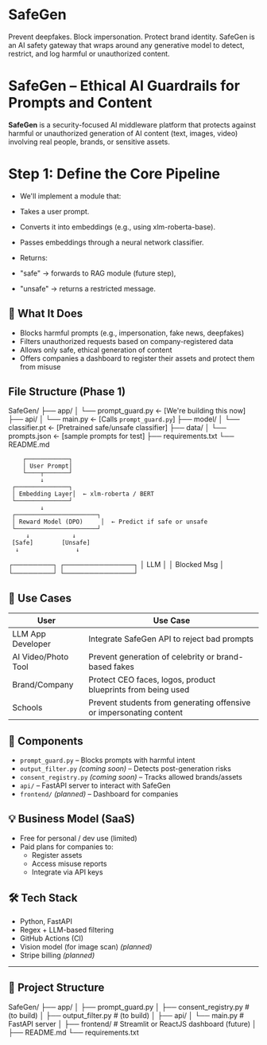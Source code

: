# SafeGen
Prevent deepfakes. Block impersonation. Protect brand identity. SafeGen is an AI safety gateway that wraps around any generative model to detect, restrict, and log harmful or unauthorized content.

# SafeGen – Ethical AI Guardrails for Prompts and Content

**SafeGen** is a security-focused AI middleware platform that protects against harmful or unauthorized generation of AI content (text, images, video) involving real people, brands, or sensitive assets.



# Step 1: Define the Core Pipeline
- We'll implement a module that:

- Takes a user prompt.

- Converts it into embeddings (e.g., using xlm-roberta-base).

- Passes embeddings through a neural network classifier.

- Returns:

- "safe" → forwards to RAG module (future step),

- "unsafe" → returns a restricted message.

## 🔐 What It Does

-  Blocks harmful prompts (e.g., impersonation, fake news, deepfakes)
-  Filters unauthorized requests based on company-registered data
-  Allows only safe, ethical generation of content
-  Offers companies a dashboard to register their assets and protect them from misuse


##  File Structure (Phase 1)
SafeGen/
├── app/
│   └── prompt_guard.py  ← [We're building this now]
├── api/
│   └── main.py          ← [Calls `prompt_guard.py`]
├── model/
│   └── classifier.pt    ← [Pretrained safe/unsafe classifier]
├── data/
│   └── prompts.json     ← [sample prompts for test]
├── requirements.txt
└── README.md



        ┌────────────┐
        │ User Prompt│
        └────┬───────┘
             ↓
     ┌───────────────┐
     │ Embedding Layer│  ← xlm-roberta / BERT
     └───────────────┘
             ↓
     ┌───────────────────────┐
     │ Reward Model (DPO)     │  ← Predict if safe or unsafe
     └───────────────────────┘
         ↓            ↓
     [Safe]        [Unsafe]
      ↓                ↓
  ┌────────┐       ┌──────────────┐
  │  LLM   │       │ Blocked Msg  │
  └────────┘       └──────────────┘

## 🚀 Use Cases

| User | Use Case |
|------|----------|
| LLM App Developer | Integrate SafeGen API to reject bad prompts |
| AI Video/Photo Tool | Prevent generation of celebrity or brand-based fakes |
| Brand/Company | Protect CEO faces, logos, product blueprints from being used |
| Schools | Prevent students from generating offensive or impersonating content |

## 🧠 Components

- `prompt_guard.py` – Blocks prompts with harmful intent
- `output_filter.py` *(coming soon)* – Detects post-generation risks
- `consent_registry.py` *(coming soon)* – Tracks allowed brands/assets
- `api/` – FastAPI server to interact with SafeGen
- `frontend/` *(planned)* – Dashboard for companies

## 💡 Business Model (SaaS)

- Free for personal / dev use (limited)
- Paid plans for companies to:
  - Register assets
  - Access misuse reports
  - Integrate via API keys

## 🛠 Tech Stack

- Python, FastAPI
- Regex + LLM-based filtering
- GitHub Actions (CI)
- Vision model (for image scan) *(planned)*
- Stripe billing *(planned)*

---

## 📂 Project Structure

SafeGen/
├── app/
│ ├── prompt_guard.py
│ ├── consent_registry.py # (to build)
│ ├── output_filter.py # (to build)
│
├── api/
│ └── main.py # FastAPI server
│
├── frontend/ # Streamlit or ReactJS dashboard (future)
│
├── README.md
└── requirements.txt